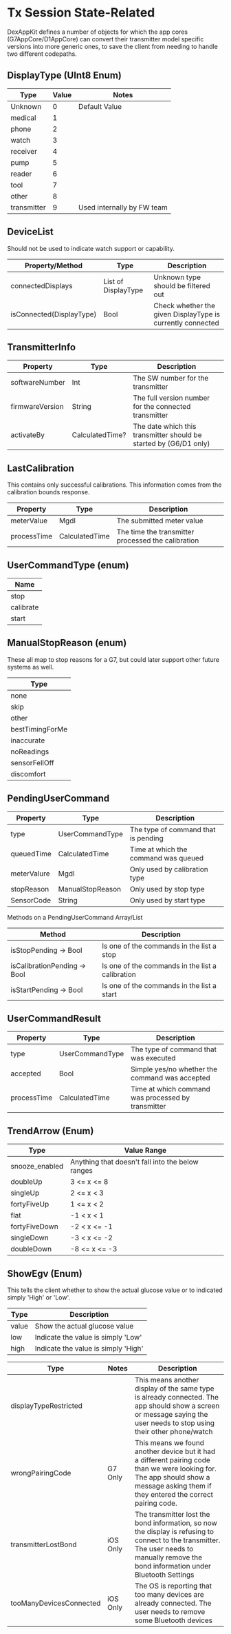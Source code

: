 # Tx Session State-Related


DexAppKit defines a number of objects for which the app cores (G7AppCore/D1AppCore) can convert their transmitter model specific versions into more generic ones, to save the client from needing to handle two different codepaths.


## DisplayType (UInt8 Enum)

Type                 | Value  | Notes
-------------------- | ------ | ------------------
| Unknown	           | 0	    | Default Value
| medical            | 1      |
| phone              | 2      |
| watch              | 3      |
| receiver           | 4      |
| pump               | 5      |
| reader             | 6      |
| tool               | 7      |
| other              | 8      |
| transmitter        | 9      | Used internally by FW team

## DeviceList

Should not be used to indicate watch support or capability.

Property/Method               | Type                  | Description
----------------------------- | --------------------- | ------------------
| connectedDisplays           | List of DisplayType   | Unknown type should be filtered out
| isConnected(DisplayType)    | Bool                  | Check whether the given DisplayType is currently connected


## TransmitterInfo

Property             | Type              | Description
-------------------- | ----------------- | ------------------
| softwareNumber     | Int               | The SW number for the transmitter
| firmwareVersion    | String	           | The full version number for the connected transmitter
| activateBy         | CalculatedTime?   | The date which this transmitter should be started by (G6/D1 only)


## LastCalibration

This contains only successful calibrations. This information comes from the calibration bounds response.

Property       | Type             | Description
-------------- | ---------------- | ------------------
| meterValue	 | Mgdl             | The submitted meter value
| processTime  | CalculatedTime   | The time the transmitter processed the calibration


## UserCommandType (enum)

Name      |                 
----------|
stop      |
calibrate |
start     |


## ManualStopReason (enum)

These all map to stop reasons for a G7, but could later support other future systems as well.

Type            |      
----------------|
none            |
skip            |
other           |
bestTimingForMe |
inaccurate      |
noReadings      |
sensorFellOff   |
discomfort      |


## PendingUserCommand


Property       | Type              | Description
-------------- | ----------------- | ------------------
| type         | UserCommandType   | The type of command that is pending
| queuedTime   | CalculatedTime    | Time at which the command was queued
| meterValure  | Mgdl              | Only used by calibration type
| stopReason   | ManualStopReason  | Only used by stop type
| SensorCode   | String            | Only used by start type


Methods on a PendingUserCommand Array/List


Method                       | Description                
-----------------------------| ---------------------
isStopPending → Bool         | Is one of the commands in the list a stop
isCalibrationPending → Bool  | Is one of the commands in the list a calibration
isStartPending → Bool	       | Is one of the commands in the list a start

## UserCommandResult


Property         | Type                  | Description
---------------- | --------------------- | ------------------
| type	         | UserCommandType       | The type of command that was executed
| accepted       | Bool                  | Simple yes/no whether the command was accepted
| processTime    | CalculatedTime        | Time at which command was processed by transmitter


## TrendArrow (Enum)


Type                | Value Range               
--------------------| ---------------------
snooze_enabled      | Anything that doesn't fall into the below ranges
doubleUp            | 3 <= x <= 8
| singleUp          | 2 <= x < 3
| fortyFiveUp       | 1 <= x < 2
| flat              | -1 < x < 1
| fortyFiveDown     | -2 < x <= -1
| singleDown        | -3 < x <= -2
| doubleDown        | -8 <= x <= -3


## ShowEgv (Enum)

This tells the client whether to show the actual glucose value or to indicated simply 'High' or 'Low'.


Type     | Description                
---------| ---------------------
value    | 	Show the actual glucose value
low      | Indicate the value is simply 'Low'
high     | Indicate the value is simply 'High'

Type                         | Notes       | Description
---------------------------- | ----------- | ------------------
| displayTypeRestricted      |             | This means another display of the same type is already connected. The app should show a screen or message saying the user needs to stop using their other phone/watch
| wrongPairingCode           | G7 Only     | This means we found another device but it had a different pairing code than we were looking for. The app should show a message asking them if they entered the correct pairing code.
| transmitterLostBond        | iOS Only    | The transmitter lost the bond information, so now the display is refusing to connect to the transmitter. The user needs to manually remove the bond information under Bluetooth Settings
| tooManyDevicesConnected    | iOS Only    | The OS is reporting that too many devices are already connected. The user needs to remove some Bluetooth devices
